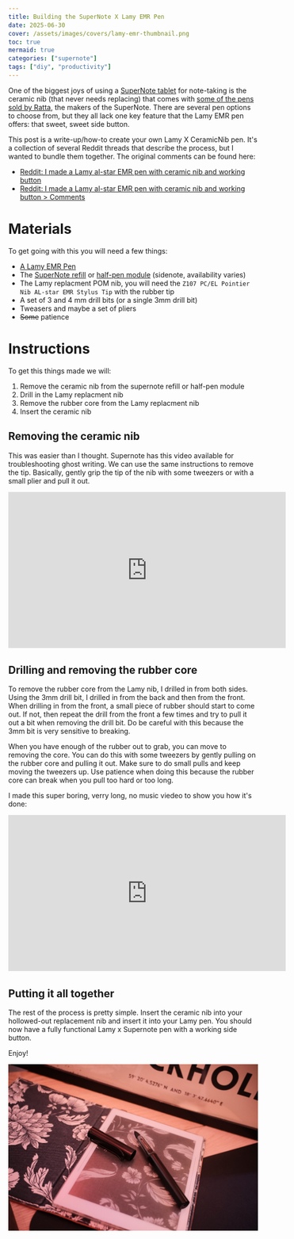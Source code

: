 ```yaml
---
title: Building the SuperNote X Lamy EMR Pen
date: 2025-06-30
cover: /assets/images/covers/lamy-emr-thumbnail.png
toc: true
mermaid: true
categories: ["supernote"]
tags: ["diy", "productivity"]
---
```


One of the biggest joys of using a [SuperNote tablet](https://supernote.eu/) for note-taking is the ceramic nib (that never needs replacing) that comes with [some of the pens sold by Ratta](https://supernote.eu/collections/pen/), the makers of the SuperNote. There are several pen options to choose from, but they all lack one key feature that the Lamy EMR pen offers: that sweet, sweet side button.

This post is a write-up/how-to create your own Lamy X CeramicNib pen. It's a collection of several Reddit threads that describe the process, but I wanted to bundle them together. The original comments can be found here:

- [Reddit: I made a Lamy al-star EMR pen with ceramic nib and working button](https://www.reddit.com/r/Supernote/comments/190kkm4)
- [Reddit: I made a Lamy al-star EMR pen with ceramic nib and working button > Comments](https://www.reddit.com/r/Supernote/comments/190kkm4/comment/m1scwmj/)

# Materials

To get going with this you will need a few things:

- [A Lamy EMR Pen](https://www.lamy.com/emr)
- The [SuperNote refill](https://supernote.com/products/refill) or [half-pen module](https://supernote.eu/product/half-pen-module-section-refill-for-hom-2/) (sidenote, availability varies)
- The Lamy replacment POM nib, you will need the `Z107 PC/EL Pointier Nib AL-star EMR Stylus Tip` with the rubber tip
- A set of 3 and 4 mm drill bits (or a single 3mm drill bit)
- Tweasers and maybe a set of pliers
- ~~Some~~ patience

# Instructions

To get this things made we will:

1. Remove the ceramic nib from the supernote refill or half-pen module
2. Drill in the Lamy replacment nib
3. Remove the rubber core from the Lamy replacment nib
4. Insert the ceramic nib


## Removing the ceramic nib

This was easier than I thought. Supernote has this video available for troubleshooting ghost writing. We can use the same instructions to remove the tip. Basically, gently grip the tip of the nib with some tweezers or with a small plier and pull it out.

<iframe width="560" height="315" src="https://www.youtube.com/embed/hFsMMrIyinQ?si=_dWTD6RGGkx1DOLV" title="YouTube video player" frameborder="0" allow="accelerometer; autoplay; clipboard-write; encrypted-media; gyroscope; picture-in-picture; web-share" referrerpolicy="strict-origin-when-cross-origin" allowfullscreen></iframe>

## Drilling and removing the rubber core

To remove the rubber core from the Lamy nib, I drilled in from both sides. Using the 3mm drill bit, I drilled in from the back and then from the front. When drilling in from the front, a small piece of rubber should start to come out. If not, then repeat the drill from the front a few times and try to pull it out a bit when removing the drill bit. Do be careful with this because the 3mm bit is very sensitive to breaking.


When you have enough of the rubber out to grab, you can move to removing the core. You can do this with some tweezers by gently pulling on the rubber core and pulling it out. Make sure to do small pulls and keep moving the tweezers up. Use patience when doing this because the rubber core can break when you pull too hard or too long.

I made this super boring, verry long, no music viedeo to show you how it's done:

<iframe width="560" height="315" src="https://www.youtube.com/embed/-vBE6DD6Vb0?si=zJAqKpI5GPJJPuyt" title="YouTube video player" frameborder="0" allow="accelerometer; autoplay; clipboard-write; encrypted-media; gyroscope; picture-in-picture; web-share" referrerpolicy="strict-origin-when-cross-origin" allowfullscreen></iframe>

## Putting it all together

The rest of the process is pretty simple. Insert the ceramic nib into your hollowed-out replacement nib and insert it into your Lamy pen. You should now have a fully functional Lamy x Supernote pen with a working side button.

Enjoy!

![Supernote A6X2 With a Lamy EMR on top](/assets/images/lamypen.jpeg)
